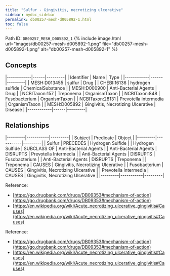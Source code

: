 ```yaml
---
title: "Sulfur - Gingivitis, necrotizing ulcerative"
sidebar: mydoc_sidebar
permalink: db00257-mesh-d005892-1.html
toc: false 
---
```



Path ID: `DB00257_MESH_D005892_1`
{% include image.html url="images/db00257-mesh-d005892-1.png" file="db00257-mesh-d005892-1.png" alt="db00257-mesh-d005892-1" %}

## Concepts

|------------|------|---------|
| Identifier | Name | Type    |
|------------|------|---------|
| MESH:D013455 | sulfur | Drug |
| CHEBI:16136 | hydrogen sulfide | ChemicalSubstance |
| MESH:D000900 | Anti-Bacterial Agents | Drug |
| NCBITaxon:157 | Treponema | OrganismTaxon |
| NCBITaxon:848 | Fusobacterium | OrganismTaxon |
| NCBITaxon:28131 | Prevotella intermedia | OrganismTaxon |
| MESH:D005892 | Gingivitis, Necrotizing Ulcerative | Disease |
|------------|------|---------|

## Relationships

|---------|-----------|---------|
| Subject | Predicate | Object  |
|---------|-----------|---------|
| Sulfur | PRECEDES | Hydrogen Sulfide |
| Hydrogen Sulfide | SUBCLASS OF | Anti-Bacterial Agents |
| Anti-Bacterial Agents | DISRUPTS | Prevotella Intermedia |
| Anti-Bacterial Agents | DISRUPTS | Fusobacterium |
| Anti-Bacterial Agents | DISRUPTS | Treponema |
| Treponema | CAUSES | Gingivitis, Necrotizing Ulcerative |
| Fusobacterium | CAUSES | Gingivitis, Necrotizing Ulcerative |
| Prevotella Intermedia | CAUSES | Gingivitis, Necrotizing Ulcerative |
|---------|-----------|---------|

Reference: 
  - [https://go.drugbank.com/drugs/DB09353#mechanism-of-action](https://go.drugbank.com/drugs/DB09353#mechanism-of-action)
  - [https://en.wikipedia.org/wiki/Acute_necrotizing_ulcerative_gingivitis#Causes](https://en.wikipedia.org/wiki/Acute_necrotizing_ulcerative_gingivitis#Causes)

Reference: 
  - [https://go.drugbank.com/drugs/DB09353#mechanism-of-action](https://go.drugbank.com/drugs/DB09353#mechanism-of-action)
  - [https://en.wikipedia.org/wiki/Acute_necrotizing_ulcerative_gingivitis#Causes](https://en.wikipedia.org/wiki/Acute_necrotizing_ulcerative_gingivitis#Causes)
